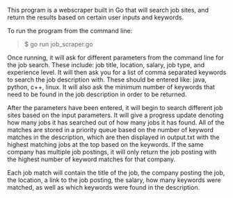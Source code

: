 This program is a webscraper built in Go that will search job sites, and return the results based on certain user inputs and keywords.

To run the program from the command line:

> $ go run job_scraper.go

Once running, it will ask for different parameters from the command line for the job search. These include: job title, location, salary, job type, and experience level. It will then ask you for a list of comma separated keywords to search the job description with. These should be entered like: java, python, c++, linux. It will also ask the minimum number of keywords that need to be found in the job description in order to be returned.

After the parameters have been entered, it will begin to search different job sites based on the input parameters. It will give a progress update denoting how many jobs it has searched out of how many jobs it has found. All of the matches are stored in a priority queue based on the number of keyword matches in the description, which are then displayed in output.txt with the highest matching jobs at the top based on the keywords. If the same company has multiple job postings, it will only return the job posting with the highest number of keyword matches for that company.

Each job match will contain the title of the job, the company posting the job, the location, a link to the job posting, the salary, how many keywords were matched, as well as which keywords were found in the description.

